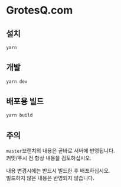 # GrotesQ.com

## 설치

```bash
yarn
```

## 개발

```bash
yarn dev
```

## 배포용 빌드
```bash
yarn build
```

## 주의

`master`브랜치의 내용은 곧바로 서버에 반영됩니다.  
커밋/푸시 전 항상 내용을 검토하십시오.

내용 변경시에는 반드시 빌드한 후 배포하십시오.  
빌드하지 않은 내용은 반영되지 않습니다.